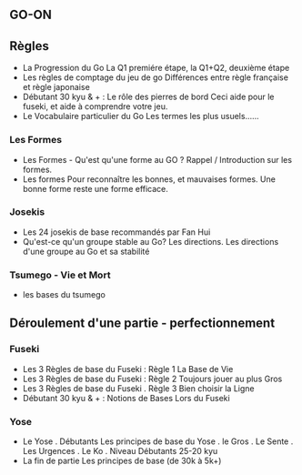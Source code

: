 ## GO-ON

## Règles
- La Progression du Go La Q1 premiére étape, la Q1+Q2, deuxième étape
- Les règles de comptage du jeu de go Différences entre règle française et règle japonaise
- Débutant 30 kyu & + : Le rôle des pierres de bord Ceci aide pour le fuseki, et aide à comprendre votre jeu.
- Le Vocabulaire particulier du Go Les termes les plus usuels......

### Les Formes
- Les Formes - Qu'est qu'une forme au GO ? Rappel / Introduction sur les formes.
- Les formes Pour reconnaître les bonnes, et mauvaises formes. Une bonne forme reste une forme efficace.

### Josekis
- Les 24 josekis de base recommandés par Fan Hui
- Qu'est-ce qu'un groupe stable au Go? Les directions. Les directions d'une groupe au Go et sa stabilité

### Tsumego - Vie et Mort
- les bases du tsumego 

## Déroulement d'une partie - perfectionnement
### Fuseki
- Les 3 Règles de base du Fuseki : Règle 1 La Base de Vie
- Les 3 Règles de base du Fuseki : Règle 2 Toujours jouer au plus Gros
- Les 3 Règles de base du Fuseki . Règle 3 Bien choisir la Ligne
- Débutant 30 kyu & + : Notions de Bases Lors du Fuseki 

### Yose
- Le Yose . Débutants Les principes de base du Yose . le Gros . Le Sente . Les Urgences . Le Ko . Niveau Débutants 25-20 kyu
- La fin de partie Les principes de base (de 30k à 5k+)
